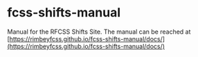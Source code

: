 # fcss-shifts-manual
 Manual for the RFCSS Shifts Site. The manual can be reached at [https://rimbeyfcss.github.io/fcss-shifts-manual/docs/](https://rimbeyfcss.github.io/fcss-shifts-manual/docs/)
